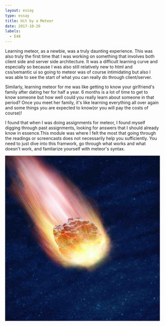 ```yaml
---
layout: essay
type: essay
title: Hit by a Meteor
date: 2017-10-26
labels:
  - E48
---
```


Learning meteor, as a newbie, was a truly daunting experience. This was also truly the first time that I was working on something that involves both client side and server side architecture. It was a difficult learning curve and especially so because I was also still relatively new to html and css/semantic ui so going to meteor was of course intimidating but also I was able to see the start of what you can really do through client/server.

Similarly, learning meteor for me was like getting to know your girlfriend's family after dating her for half a year. 6 months is a lot of time to get to know someone but how well could you really learn about someone in that period? Once you meet her family, it's like learning everything all over again and some things you are expected to know(or you will pay the costs of course)! 

I found that when I was doing assignments for meteor, I found myself digging through past assignments, looking for answers that I should already know in essence.This module was where I felt the most that going through the readings or screencasts does not necessarily help you sufficiently. You need to just dive into this framwork, go through what works and what doesn't work, and famliarize yourself with meteor's syntax. 

<img class="ui medium image" src="../images/meteor.jpg">

